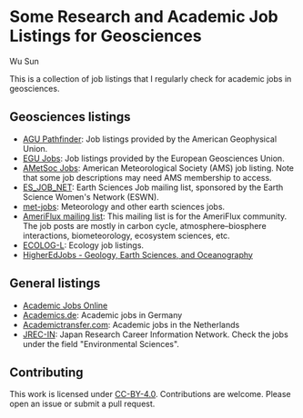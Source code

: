 # Some Research and Academic Job Listings for Geosciences

Wu Sun

This is a collection of job listings that I regularly check for academic jobs
in geosciences.

## Geosciences listings

* [AGU Pathfinder](https://findajob.agu.org/jobs/): Job listings provided by
  the American Geophysical Union.
* [EGU Jobs](https://www.egu.eu/jobs/): Job listings provided by the European
  Geosciences Union.
* [AMetSoc Jobs](https://careercenter.ametsoc.org/jobs/): American
  Meteorological Society (AMS) job listing. Note that some job descriptions may
  need AMS membership to access.
* [ES_JOB_NET](https://mailman.ucar.edu/mailman/listinfo/es_jobs_net): Earth
  Sciences Job mailing list, sponsored by the Earth Science Women's Network
  (ESWN).
* [met-jobs](https://www.lists.rdg.ac.uk/mailman/listinfo/met-jobs):
  Meteorology and other earth sciences jobs.
* [AmeriFlux mailing list](http://ameriflux.lbl.gov/community/join/): This
  mailing list is for the AmeriFlux community. The job posts are mostly in
  carbon cycle, atmosphere–biosphere interactions, biometeorology, ecosystem
  sciences, etc.
* [ECOLOG-L](https://listserv.umd.edu/archives/ecolog-l.html): Ecology job
  listings.
* [HigherEdJobs - Geology, Earth Sciences, and Oceanography](https://www.higheredjobs.com/faculty/search.cfm?JobCat=170)

## General listings

* [Academic Jobs Online](https://academicjobsonline.org/ajo)
* [Academics.de](https://www.academics.de/): Academic jobs in Germany
* [Academictransfer.com](https://www.academictransfer.com/en/): Academic jobs in the Netherlands
* [JREC-IN](https://jrecin.jst.go.jp/seek/SeekTop?ln=1): Japan Research Career Information Network. Check the jobs under the field "Environmental Sciences".

## Contributing

This work is licensed under
[CC-BY-4.0](https://creativecommons.org/licenses/by/4.0/). Contributions are
welcome. Please open an issue or submit a pull request.
